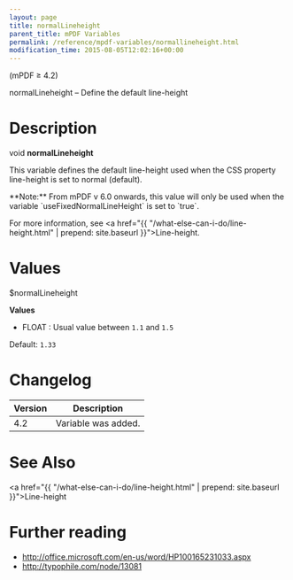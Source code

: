 ```yaml
---
layout: page
title: normalLineheight
parent_title: mPDF Variables
permalink: /reference/mpdf-variables/normallineheight.html
modification_time: 2015-08-05T12:02:16+00:00
---
```


(mPDF &ge; 4.2)

normalLineheight – Define the default line-height

# Description

void **normalLineheight**

This variable defines the default line-height used when the CSS property line-height is set to normal (default).

<div class="alert alert-info" role="alert" markdown="1">
  **Note:** From mPDF v 6.0 onwards, this value will only be
  used when the variable `useFixedNormalLineHeight` is set to `true`.
</div>

For more information, see <a href="{{ "/what-else-can-i-do/line-height.html" | prepend: site.baseurl }}">Line-height</a>.

# Values

<span class="parameter">$normalLineheight</span>

**Values**

* <span class="smallblock">FLOAT </span>: Usual value between `1.1` and `1.5`

Default: `1.33`

# Changelog

<table class="table">
<thead>
<tr>
  <th>Version</th>
  <th>Description</th>
</tr>
</thead>
<tbody>
<tr>
  <td>4.2</td>
  <td>Variable was added.</td>
</tr>
</tbody>
</table>

# See Also

<a href="{{ "/what-else-can-i-do/line-height.html" | prepend: site.baseurl }}">Line-height</a>

# Further reading

- <a href="http://office.microsoft.com/en-us/word/HP100165231033.aspx">http://office.microsoft.com/en-us/word/HP100165231033.aspx</a>
- <a href="http://typophile.com/node/13081">http://typophile.com/node/13081</a>

